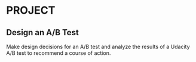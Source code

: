 # PROJECT

## Design an A/B Test

Make design decisions for an A/B test and analyze the results of a Udacity A/B test to recommend a course of action.
